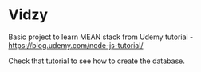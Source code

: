 # Vidzy
Basic project to learn MEAN stack from Udemy tutorial - https://blog.udemy.com/node-js-tutorial/

Check that tutorial to see how to create the database.
